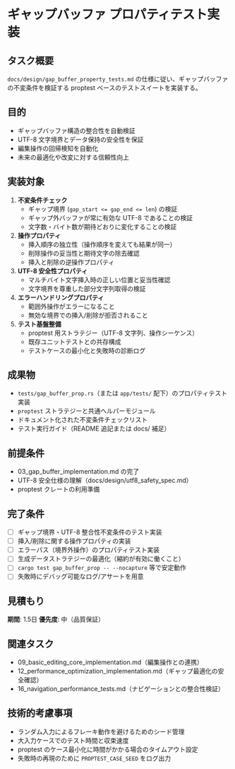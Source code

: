 # ギャップバッファ プロパティテスト実装

## タスク概要
`docs/design/gap_buffer_property_tests.md` の仕様に従い、ギャップバッファの不変条件を検証する proptest ベースのテストスイートを実装する。

## 目的
- ギャップバッファ構造の整合性を自動検証
- UTF-8 文字境界とデータ保持の安全性を保証
- 編集操作の回帰検知を自動化
- 未来の最適化や改変に対する信頼性向上

## 実装対象
1. **不変条件チェック**
   - ギャップ境界 (`gap_start <= gap_end <= len`) の検証
   - ギャップ外バッファが常に有効な UTF-8 であることの検証
   - 文字数・バイト数が期待どおりに変化することの検証
2. **操作プロパティ**
   - 挿入順序の独立性（操作順序を変えても結果が同一）
   - 削除操作の妥当性と期待文字の除去確認
   - 挿入と削除の逆操作プロパティ
3. **UTF-8 安全性プロパティ**
   - マルチバイト文字挿入時の正しい位置と妥当性確認
   - 文字境界を尊重した部分文字列取得の検証
4. **エラーハンドリングプロパティ**
   - 範囲外操作がエラーになること
   - 無効な境界での挿入/削除が拒否されること
5. **テスト基盤整備**
   - proptest 用ストラテジー（UTF-8 文字列、操作シーケンス）
   - 既存ユニットテストとの共存構成
   - テストケースの最小化と失敗時の診断ログ

## 成果物
- `tests/gap_buffer_prop.rs`（または `app/tests/` 配下）のプロパティテスト実装
- `proptest` ストラテジーと共通ヘルパーモジュール
- ドキュメント化された不変条件チェックリスト
- テスト実行ガイド（README 追記または docs/
  補足）

## 前提条件
- 03_gap_buffer_implementation.md の完了
- UTF-8 安全仕様の理解（docs/design/utf8_safety_spec.md）
- proptest クレートの利用準備

## 完了条件
- [ ] ギャップ境界・UTF-8 整合性不変条件のテスト実装
- [ ] 挿入/削除に関する操作プロパティの実装
- [ ] エラーパス（境界外操作）のプロパティテスト実装
- [ ] 生成データストラテジーの最適化（縮約が有効に働くこと）
- [ ] `cargo test gap_buffer_prop -- --nocapture` 等で安定動作
- [ ] 失敗時にデバッグ可能なログ/アサートを用意

## 見積もり
**期間**: 1.5日
**優先度**: 中（品質保証）

## 関連タスク
- 09_basic_editing_core_implementation.md（編集操作との連携）
- 12_performance_optimization_implementation.md（ギャップ最適化の安全確認）
- 16_navigation_performance_tests.md（ナビゲーションとの整合性検証）

## 技術的考慮事項
- ランダム入力によるフレーキ動作を避けるためのシード管理
- 大入力ケースでのテスト時間と収束速度
- proptest のケース最小化に時間がかかる場合のタイムアウト設定
- 失敗時の再現のために `PROPTEST_CASE_SEED` をログ出力
